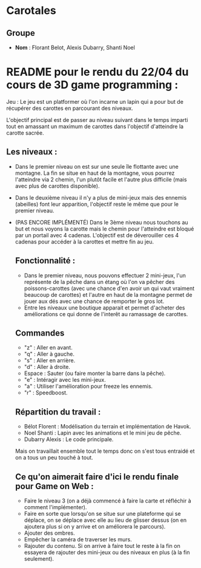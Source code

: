 # Carotales

  ## Groupe
  - **Nom** : Florant Belot, Alexis Dubarry, Shanti Noel

# README pour le rendu du 22/04 du cours de 3D game programming : 


Jeu : Le jeu est un platformer où l'on incarne un lapin qui a pour but de récupérer des carottes en parcourant des niveaux.

L'objectif principal est de passer au niveau suivant dans le temps imparti tout en amassant un maximum de carottes dans l'objectif d'atteindre la carotte sacrée.
  ## Les niveaux : 
- Dans le premier niveau on est sur une seule île flottante avec une montagne. La fin se situe en haut de la montagne, vous pourrez l'atteindre via 2 chemin, l'un plutôt facile et l'autre plus difficile (mais avec plus de carottes disponible).
- Dans le deuxième niveau il n'y a plus de mini-jeux mais des ennemis (abeilles) font leur apparition, l'objectif reste le même que pour le premier niveau.
- (PAS ENCORE IMPLÉMENTÉ) Dans le 3ème niveau nous touchons au but et nous voyons la carotte mais le chemin pour l'atteindre est bloqué par un portail avec 4 cadenas. L'objectif est de déverouiller ces 4 cadenas pour accéder à la carottes et mettre fin au jeu.

  ## Fonctionnalité :
  - Dans le premier niveau, nous pouvons effectuer 2 mini-jeux, l'un représente de la pêche dans un étang où l'on va pêcher des poissons-carottes (avec une chance d'en avoir un qui vaut vraiment beaucoup de carottes) et l'autre en haut de la montagne permet de jouer aux dés avec une chance de remporter le gros lot.
  - Entre les niveaux une boutique apparait et permet d'acheter des améliorations ce qui donne de l'interêt au ramassage de carottes.
  
  ## Commandes
  - "z" : Aller en avant.
  - "q" : Aller à gauche.
  - "s" : Aller en arrière.
  - "d" : Aller à droite.
  - Espace : Sauter (ou faire monter la barre dans la pêche).
  - "e" : Intéragir avec les mini-jeux.
  - "a" : Utiliser l'amélioration pour freeze les ennemis.
  - "r" : Speedboost.

  ## Répartition du travail :
  - Bélot Florent : Modélisation du terrain et implémentation de Havok.
  - Noel Shanti : Lapin avec les animations et le mini jeu de pêche.
  - Dubarry Alexis : Le code principale.

  Mais on travaillait ensemble tout le temps donc on s'est tous entraidé et on a tous un peu touché à tout.

  ## Ce qu'on aimerait faire d'ici le rendu finale pour Game on Web :
  - Faire le niveau 3 (on a déjà commencé à faire la carte et réfléchir à comment l'implémenter).
  - Faire en sorte que lorsqu'on se situe sur une plateforme qui se déplace, on se déplace avec elle au lieu de glisser dessus (on en ajoutera plus si on y arrive et on améliorera le parcours).
  - Ajouter des ombres.
  - Empêcher la caméra de traverser les murs.
  - Rajouter du contenu. Si on arrive à faire tout le reste à la fin on essayera de rajouter des mini-jeux ou des niveaux en plus (à la fin seulement).





  



